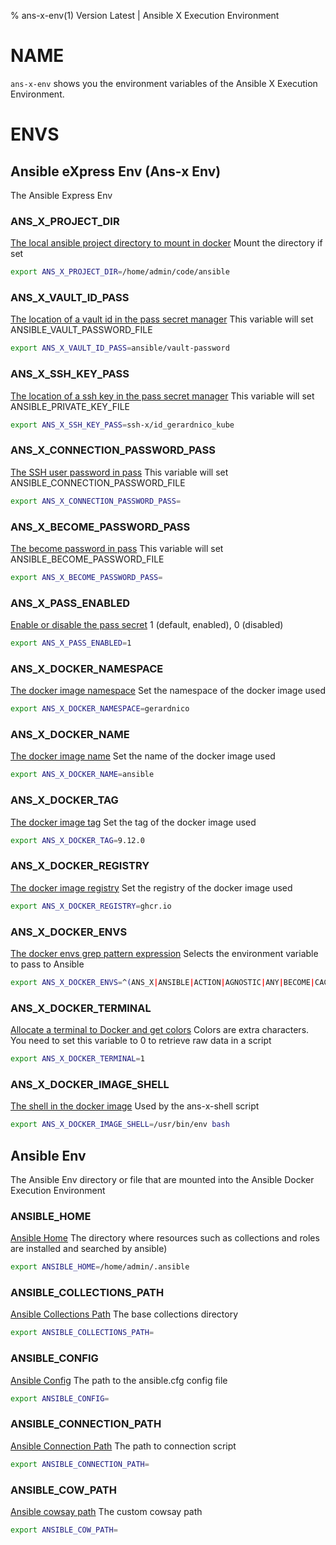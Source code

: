 % ans-x-env(1) Version Latest | Ansible X Execution Environment
# NAME

`ans-x-env` shows you the environment variables of the Ansible X Execution Environment.


# ENVS


## Ansible eXpress Env (Ans-x Env)
The Ansible Express Env

### ANS_X_PROJECT_DIR
[The local ansible project directory to mount in docker](https://github.com//gerardnico/ansible-x/blob/main/home/admin/code/ans-x-project-directory.md#ans_x_project_dir)
Mount the directory if set
```bash
export ANS_X_PROJECT_DIR=/home/admin/code/ansible
```

### ANS_X_VAULT_ID_PASS
[The location of a vault id in the pass secret manager](https://github.com//gerardnico/ansible-x/blob/main/home/admin/code/ansible/ansible-vault.md#ans_x_vault_id_pass)
This variable will set ANSIBLE_VAULT_PASSWORD_FILE
```bash
export ANS_X_VAULT_ID_PASS=ansible/vault-password
```

### ANS_X_SSH_KEY_PASS
[The location of a ssh key in the pass secret manager](https://github.com//gerardnico/ansible-x/blob/main/home/admin/code/ans-x-ssh.md#ans_x_ssh_key_pass)
This variable will set ANSIBLE_PRIVATE_KEY_FILE
```bash
export ANS_X_SSH_KEY_PASS=ssh-x/id_gerardnico_kube
```

### ANS_X_CONNECTION_PASSWORD_PASS
[The SSH user password in pass](https://github.com//gerardnico/ansible-x/blob/main/home/admin/code/ans-x-ssh.md#ans_x_connection_password_pass)
This variable will set ANSIBLE_CONNECTION_PASSWORD_FILE
```bash
export ANS_X_CONNECTION_PASSWORD_PASS=
```

### ANS_X_BECOME_PASSWORD_PASS
[The become password in pass](https://github.com//gerardnico/ansible-x/blob/main/home/admin/code/ans-x-ssh.md#ans_x_become_password_pass)
This variable will set ANSIBLE_BECOME_PASSWORD_FILE
```bash
export ANS_X_BECOME_PASSWORD_PASS=
```

### ANS_X_PASS_ENABLED
[Enable or disable the pass secret](https://github.com//gerardnico/ansible-x/blob/main/home/admin/code/ans-x-pass.md#ans_x_pass_enabled)
1 (default, enabled), 0 (disabled)
```bash
export ANS_X_PASS_ENABLED=1
```

### ANS_X_DOCKER_NAMESPACE
[The docker image namespace](https://github.com//gerardnico/ansible-x/blob/main/home/admin/code/ans-x-docker.md#ans_x_docker_namespace)
Set the namespace of the docker image used
```bash
export ANS_X_DOCKER_NAMESPACE=gerardnico
```

### ANS_X_DOCKER_NAME
[The docker image name](https://github.com//gerardnico/ansible-x/blob/main/home/admin/code/ans-x-docker.md#ans_x_docker_name)
Set the name of the docker image used
```bash
export ANS_X_DOCKER_NAME=ansible
```

### ANS_X_DOCKER_TAG
[The docker image tag](https://github.com//gerardnico/ansible-x/blob/main/home/admin/code/ans-x-docker.md#ans_x_docker_tag)
Set the tag of the docker image used
```bash
export ANS_X_DOCKER_TAG=9.12.0
```

### ANS_X_DOCKER_REGISTRY
[The docker image registry](https://github.com//gerardnico/ansible-x/blob/main/home/admin/code/ans-x-docker.md#ans_x_docker_registry)
Set the registry of the docker image used
```bash
export ANS_X_DOCKER_REGISTRY=ghcr.io
```

### ANS_X_DOCKER_ENVS
[The docker envs grep pattern expression](https://github.com//gerardnico/ansible-x/blob/main/home/admin/code/ans-x-docker.md#ans_x_docker_envs)
Selects the environment variable to pass to Ansible
```bash
export ANS_X_DOCKER_ENVS=^(ANS_X|ANSIBLE|ACTION|AGNOSTIC|ANY|BECOME|CACHE|CALLBACKS|COLLECTIONS|COLOR|CONNECTION|COVERAGE|DEFAULT|DEPRECATION|DEVEL|DIFF|DOC|DUPLICATE|EDITOR|ENABLE|ERROR|FACTS_MODULES|GALAXY|HOST|INJECT|INTERPRETER|INVALID|INVENTORY|LOG|MAX_FILE_SIZE_FOR_DIFF|MODULE|HCLOUD|AZURE)
```

### ANS_X_DOCKER_TERMINAL
[Allocate a terminal to Docker and get colors](https://github.com//gerardnico/ansible-x/blob/main/home/admin/code/ans-x-script.md#ans_x_docker_terminal)
Colors are extra characters. You need to set this variable to 0 to retrieve raw data in a script
```bash
export ANS_X_DOCKER_TERMINAL=1
```

### ANS_X_DOCKER_IMAGE_SHELL
[The shell in the docker image](https://github.com//gerardnico/ansible-x/blob/main/home/admin/code/ansible/ans-x-shell.md#ans_x_docker_image_shell)
Used by the ans-x-shell script
```bash
export ANS_X_DOCKER_IMAGE_SHELL=/usr/bin/env bash
```

## Ansible Env
The Ansible Env directory or file that are mounted into the Ansible Docker Execution Environment

### ANSIBLE_HOME
[Ansible Home](https://docs.ansible.com/ansible/latest/reference_appendices/config.html#ansible-home)
The directory where resources such as collections and roles are installed and searched by ansible)
```bash
export ANSIBLE_HOME=/home/admin/.ansible
```

### ANSIBLE_COLLECTIONS_PATH
[Ansible Collections Path](https://docs.ansible.com/ansible/latest/reference_appendices/config.html#collections-paths)
The base collections directory
```bash
export ANSIBLE_COLLECTIONS_PATH=
```

### ANSIBLE_CONFIG
[Ansible Config](https://docs.ansible.com/ansible/latest/reference_appendices/config.html#ansible-config)
The path to the ansible.cfg config file
```bash
export ANSIBLE_CONFIG=
```

### ANSIBLE_CONNECTION_PATH
[ Ansible Connection Path](https://docs.ansible.com/ansible/latest/reference_appendices/config.html#ansible-connection-path)
The path to connection script
```bash
export ANSIBLE_CONNECTION_PATH=
```

### ANSIBLE_COW_PATH
[Ansible cowsay path](https://docs.ansible.com/ansible/latest/reference_appendices/config.html#ansible-cow-path)
The custom cowsay path
```bash
export ANSIBLE_COW_PATH=
```

